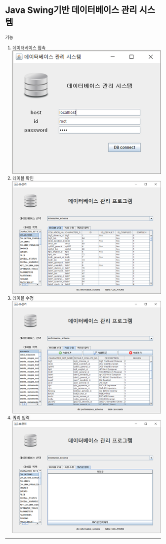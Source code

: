 Java Swing기반 데이터베이스 관리 시스템
============
기능
1. 데이터베이스 접속
    ![Alt text](./image/image1.png)
2. 테이블 확인
    ![Alt text](./image/image4.png)
3. 테이블 수정
    ![Alt text](./image/image2.png)
4. 쿼리 입력
    ![Alt text](./image/image3.png)
------------

